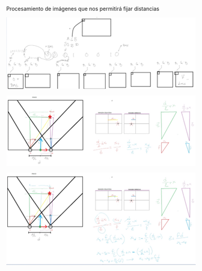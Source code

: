 Procesamiento de imágenes que nos permitirá fijar distancias

![540bd0b2a3c237a7442f1b4ebffac628.png](../../img/a45312ca232449f4b3eb57534bea2cba.png)

![c113e1c59abf2d1bab2852f1cd797351.png](../../img/6d83d3e2542849d4be7b2c8e968526a1.png)

![3fc8101a5c374cf44e9c91f4519b510e.png](../../img/31008d596cf84ac481f8a3e280db45c0.png)